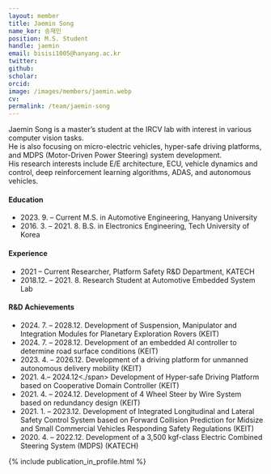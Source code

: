```yaml
---
layout: member
title: Jaemin Song
name_kor: 송재민
position: M.S. Student
handle: jaemin
email: bisisi1005@hanyang.ac.kr
twitter: 
github: 
scholar: 
orcid: 
image: /images/members/jaemin.webp
cv: 
permalink: /team/jaemin-song
---
```


Jaemin Song is a master’s student at the IRCV lab with interest in various computer vision tasks.  
He is also focusing on micro-electric vehicles, hyper-safe driving platforms, and MDPS (Motor-Driven Power Steering) system development.  
His research interests include E/E architecture, ECU, vehicle dynamics and control, deep reinforcement learning algorithms, ADAS, and autonomous vehicles.

#### Education

<ul class="chronological">
  <li><span>2023. 9. – Current</span> M.S. in Automotive Engineering, Hanyang University</li>
  <li><span>2016. 3. – 2021. 8.</span> B.S. in Electronics Engineering, Tech University of Korea</li>
</ul>

#### Experience

<ul class="chronological">
  <li><span>2021 – Current</span> Researcher, Platform Safety R&D Department, KATECH</li>
  <li><span>2018.12. – 2021. 8.</span> Research Student at Automotive Embedded System Lab</li>
</ul>

#### R&D Achievements

<ul class="chronological">
  <li><span>2024. 7. – 2028.12.</span> Development of Suspension, Manipulator and Integration Modules for Planetary Exploration Rovers (KEIT)</li>
  <li><span>2024. 7. – 2028.12.</span> Development of an embedded AI controller to determine road surface conditions (KEIT)</li>
  <li><span>2023. 4. – 2026.12.</span> Development of a driving platform for unmanned autonomous delivery mobility (KEIT)</li>
  <li><span>2021. 4.– 2024.12<./span> Development of Hyper-safe Driving Platform based on Cooperative Domain Controller (KEIT)</li>
  <li><span>2021. 4. – 2024.12.</span> Development of 4 Wheel Steer by Wire System based on redundancy design (KEIT)</li>
  <li><span>2021. 1. – 2023.12.</span> Development of Integrated Longitudinal and Lateral Safety Control System based on Forward Collision Prediction for Midsize and Small Commercial Vehicles Responding Safety Regulations (KEIT)</li>
  <li><span>2020. 4. – 2022.12.</span> Development of a 3,500 kgf-class Electric Combined Steering System (MDPS) (KATECH)</li>
</ul>

{% include publication_in_profile.html %}